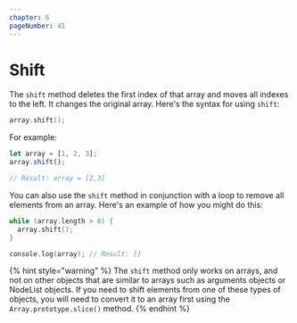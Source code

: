 ```yaml
---
chapter: 6
pageNumber: 41  
---
```

# Shift

The `shift` method deletes the first index of that array and moves all indexes to the left. It changes the original array. Here's the syntax for using `shift`:

```c
array.shift();
```

For example:&#x20;

```javascript
let array = [1, 2, 3]; 
array.shift(); 

// Result: array = [2,3]
```

You can also use the `shift` method in conjunction with a loop to remove all elements from an array. Here's an example of how you might do this:

```c
while (array.length > 0) {
  array.shift();
}

console.log(array); // Result: []
```

{% hint style="warning" %}
The `shift` method only works on arrays, and not on other objects that are similar to arrays such as arguments objects or NodeList objects. If you need to shift elements from one of these types of objects, you will need to convert it to an array first using the `Array.prototype.slice()` method.
{% endhint %}

